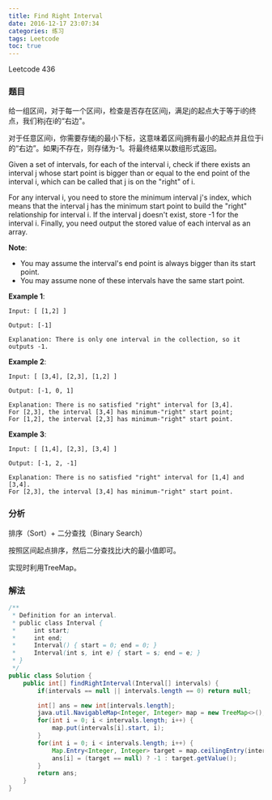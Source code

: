 ```yaml
---
title: Find Right Interval
date: 2016-12-17 23:07:34
categories: 练习
tags: Leetcode
toc: true
---
```


Leetcode 436

### 题目

给一组区间，对于每一个区间i，检查是否存在区间j，满足j的起点大于等于i的终点，我们称j在i的“右边"。

对于任意区间i，你需要存储j的最小下标，这意味着区间j拥有最小的起点并且位于i的“右边”。如果j不存在，则存储为-1。将最终结果以数组形式返回。

Given a set of intervals, for each of the interval i, check if there exists an interval j whose start point is bigger than or equal to the end point of the interval i, which can be called that j is on the "right" of i.

For any interval i, you need to store the minimum interval j's index, which means that the interval j has the minimum start point to build the "right" relationship for interval i. If the interval j doesn't exist, store -1 for the interval i. Finally, you need output the stored value of each interval as an array.

__Note__:

* You may assume the interval's end point is always bigger than its start point.
* You may assume none of these intervals have the same start point.

__Example 1__:

```
Input: [ [1,2] ]

Output: [-1]

Explanation: There is only one interval in the collection, so it outputs -1.
```

__Example 2__:

```
Input: [ [3,4], [2,3], [1,2] ]

Output: [-1, 0, 1]

Explanation: There is no satisfied "right" interval for [3,4].
For [2,3], the interval [3,4] has minimum-"right" start point;
For [1,2], the interval [2,3] has minimum-"right" start point.
```

__Example 3__:

```
Input: [ [1,4], [2,3], [3,4] ]

Output: [-1, 2, -1]

Explanation: There is no satisfied "right" interval for [1,4] and [3,4].
For [2,3], the interval [3,4] has minimum-"right" start point.
```

### 分析

排序（Sort）+ 二分查找（Binary Search）

按照区间起点排序，然后二分查找比i大的最小值即可。

实现时利用TreeMap。

### 解法

```java
/**
 * Definition for an interval.
 * public class Interval {
 *     int start;
 *     int end;
 *     Interval() { start = 0; end = 0; }
 *     Interval(int s, int e) { start = s; end = e; }
 * }
 */
public class Solution {
    public int[] findRightInterval(Interval[] intervals) {
        if(intervals == null || intervals.length == 0) return null;

        int[] ans = new int[intervals.length];
        java.util.NavigableMap<Integer, Integer> map = new TreeMap<>();
        for(int i = 0; i < intervals.length; i++) {
            map.put(intervals[i].start, i);
        }
        for(int i = 0; i < intervals.length; i++) {
            Map.Entry<Integer, Integer> target = map.ceilingEntry(intervals[i].end);
            ans[i] = (target == null) ? -1 : target.getValue();
        }
        return ans;
    }
}
```